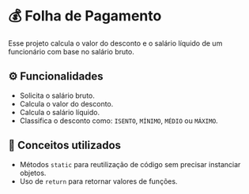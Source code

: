 # 💰 Folha de Pagamento

Esse projeto calcula o valor do desconto e o salário líquido de um funcionário com base no salário bruto.

## ⚙️ Funcionalidades
- Solicita o salário bruto.
- Calcula o valor do desconto.
- Calcula o salário líquido.
- Classifica o desconto como: `ISENTO`, `MÍNIMO`, `MÉDIO` ou `MÁXIMO`.

## 📌 Conceitos utilizados
- Métodos `static` para reutilização de código sem precisar instanciar objetos.
- Uso de `return` para retornar valores de funções.
